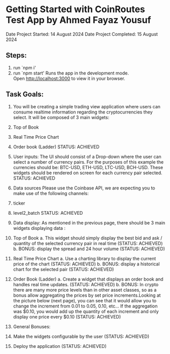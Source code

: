 # Getting Started with CoinRoutes Test App by Ahmed Fayaz Yousuf

Date Project Started: 14 August 2024
Date Project Completed: 15 August 2024

## Steps:
1. run `npm i'
2. run `npm start'
Runs the app in the development mode.\
Open [http://localhost:3000](http://localhost:3000) to view it in your browser.

## Task Goals:

1. You will be creating a simple trading view application where users can consume realtime information regarding the
cryptocurrencies they select. It will be composed of 3 main widgets:
1. Top of Book
2. Real Time Price Chart
3. Order book (Ladder)
STATUS: ACHIEVED


2. User inputs:
The UI should consist of a Drop-down where the user can select a number of currency pairs. For the purposes of
this example the currencies should be: BTC-USD, ETH-USD, LTC-USD, BCH-USD. These widgets should be
rendered on screen for each currency pair selected.
STATUS: ACHIEVED


3. Data sources
Please use the Coinbase API, we are expecting you to make use of the following channels:
1. ticker
2. level2_batch
STATUS: ACHIEVED


4. Data display:
As mentioned in the previous page, there should be 3 main widgets displaying data :
1. Top of Book
a. This widget should simply display the best bid and ask / quantity of the selected currency pair in real time (STATUS: ACHIEVED)
b. BONUS: display the spread and 24 hour volume (STATUS: ACHIEVED)
2. Real Time Price Chart
a. Use a charting library to display the current price of the chart (STATUS: ACHIEVED)
b. BONUS: display a historical chart for the selected pair (STATUS: ACHIEVED)
3. Order Book (Ladder)
a. Create a widget that displays an order book and handles real time updates. (STATUS: ACHIEVED)
b. BONUS: In crypto there are many more price levels than in other asset classes, so as a bonus allow
aggregating the prices by set price increments.Looking at the picture below (next page), you can see
that it would allow you to change the increment from 0.01 to 0.05, 0.10, etc... If the aggregation
was $0.10, you would add up the quantity of each increment and only display one price every $0.10 (STATUS: ACHIEVED)

5. General Bonuses:
1. Make the widgets configurable by the user (STATUS: ACHIEVED)
2. Deploy the application (STATUS: ACHIEVED)